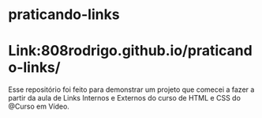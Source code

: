 # praticando-links 
# Link:808rodrigo.github.io/praticando-links/
Esse repositório foi feito para demonstrar um projeto que comecei a fazer a partir da aula de Links Internos e Externos do curso de HTML e CSS do @Curso em Vídeo.

